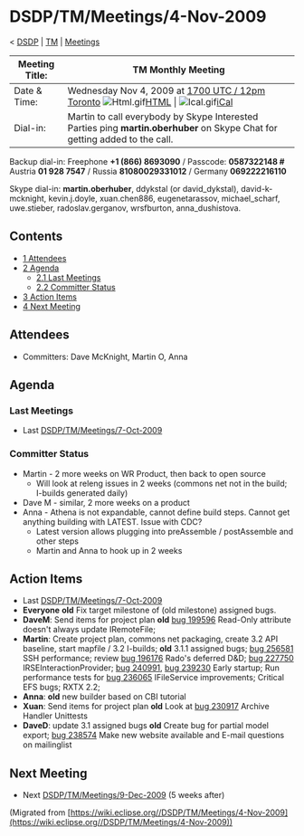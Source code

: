 

DSDP/TM/Meetings/4-Nov-2009
===========================

< [DSDP](./DSDP "DSDP")‎ | [TM](./DSDP/TM "DSDP/TM")‎ | [Meetings](./DSDP/TM/Meetings "DSDP/TM/Meetings")

| Meeting Title: | **TM Monthly Meeting** |
| --- | --- |
| Date & Time: | Wednesday Nov 4, 2009 at [1700 UTC / 12pm Toronto](http://www.timeanddate.com/worldclock/fixedtime.html?month=11&day=4&year=2009&hour=17&min=00&sec=0&p1=0)   ![Html.gif](https://raw.githubusercontent.com/wiki/eclipse-datatools/.github/images/Html.gif)[HTML](http://www.google.com/calendar/embed?src=vn70im36r00qeusu8nme50cils@group.calendar.google.com&ctz=Canada/Toronto) \| ![Ical.gif](https://raw.githubusercontent.com/wiki/eclipse-datatools/.github/images/Ical.gif)[iCal](http://www.google.com/calendar/ical/vn70im36r00qeusu8nme50cils@group.calendar.google.com/public/basic.ics) |
| Dial-in: | Martin to call everybody by Skype   Interested Parties ping **martin.oberhuber** on Skype Chat for getting added to the call. |

Backup dial-in: Freephone **+1 (866) 8693090** / Passcode: **0587322148 #**  
Austria **01 928 7547** / Russia **81080029331012** / Germany **069222216110**

Skype dial-in: **martin.oberhuber**, ddykstal (or david\_dykstal), david-k-mcknight, kevin.j.doyle, xuan.chen886, eugenetarassov, michael\_scharf, uwe.stieber, radoslav.gerganov, wrsfburton, anna_dushistova.  

Contents
--------

*   [1 Attendees](#Attendees)
*   [2 Agenda](#Agenda)
    *   [2.1 Last Meetings](#Last-Meetings)
    *   [2.2 Committer Status](#Committer-Status)
*   [3 Action Items](#Action-Items)
*   [4 Next Meeting](#Next-Meeting)

Attendees
---------

*   Committers: Dave McKnight, Martin O, Anna

Agenda
------

### Last Meetings

*   Last [DSDP/TM/Meetings/7-Oct-2009](./DSDP/TM/Meetings/7-Oct-2009 "DSDP/TM/Meetings/7-Oct-2009")

### Committer Status

*   Martin - 2 more weeks on WR Product, then back to open source
    *   Will look at releng issues in 2 weeks (commons net not in the build; I-builds generated daily)
*   Dave M - similar, 2 more weeks on a product
*   Anna - Athena is not expandable, cannot define build steps. Cannot get anything building with LATEST. Issue with CDC?
    *   Latest version allows plugging into preAssemble / postAssemble and other steps
    *   Martin and Anna to hook up in 2 weeks

  

Action Items
------------

*   Last [DSDP/TM/Meetings/7-Oct-2009](./DSDP/TM/Meetings/7-Oct-2009 "DSDP/TM/Meetings/7-Oct-2009")
*   **Everyone** **old** Fix target milestone of (old milestone) assigned bugs.
*   **DaveM**: Send items for project plan **old** [bug 199596](https://bugs.eclipse.org/bugs/show_bug.cgi?id=199596) Read-Only attribute doesn't always update IRemoteFile;
*   **Martin**: Create project plan, commons net packaging, create 3.2 API baseline, start mapfile / 3.2 I-builds; **old** 3.1.1 assigned bugs; [bug 256581](https://bugs.eclipse.org/bugs/show_bug.cgi?id=256581) SSH performance; review [bug 196176](https://bugs.eclipse.org/bugs/show_bug.cgi?id=196176) Rado's deferred D&D; [bug 227750](https://bugs.eclipse.org/bugs/show_bug.cgi?id=227750) IRSEInteractionProvider; [bug 240991](https://bugs.eclipse.org/bugs/show_bug.cgi?id=240991), [bug 239230](https://bugs.eclipse.org/bugs/show_bug.cgi?id=239230) Early startup; Run performance tests for [bug 236065](https://bugs.eclipse.org/bugs/show_bug.cgi?id=236065) IFileService improvements; Critical EFS bugs; RXTX 2.2;
*   **Anna**: **old** new builder based on CBI tutorial
*   **Xuan**: Send items for project plan **old** Look at [bug 230917](https://bugs.eclipse.org/bugs/show_bug.cgi?id=230917) Archive Handler Unittests
*   **DaveD**: update 3.1 assigned bugs **old** Create bug for partial model export; [bug 238574](https://bugs.eclipse.org/bugs/show_bug.cgi?id=238574) Make new website available and E-mail questions on mailinglist

Next Meeting
------------

*   Next [DSDP/TM/Meetings/9-Dec-2009](./DSDP/TM/Meetings/9-Dec-2009 "DSDP/TM/Meetings/9-Dec-2009") (5 weeks after)


(Migrated from [https://wiki.eclipse.org//DSDP/TM/Meetings/4-Nov-2009](https://wiki.eclipse.org//DSDP/TM/Meetings/4-Nov-2009))